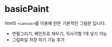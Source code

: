 # basicPaint

html5 `<canvas>`를 이용해 만든 기본적인 그림판 입니다.

- 연필그리기, 페인트로 채우기, 직사각형 1개 넣기 가능
- 그림파일 저장 하기 기능 추가